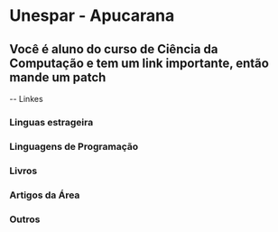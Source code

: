 # Unespar - Apucarana
## Você é aluno do curso de Ciência da Computação e tem um link importante, então mande um patch

--
Linkes


### Linguas estrageira

### Linguagens de Programação

### Livros

### Artigos da Área

### Outros
